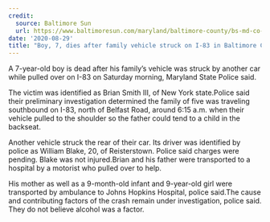 ```yaml
---
credit:
  source: Baltimore Sun
  url: https://www.baltimoresun.com/maryland/baltimore-county/bs-md-co-cr-boy-dies-in-i-83-crash-20200829-ymgfbxjdanbtdoqqxtbgzckgfq-story.html
date: '2020-08-29'
title: "Boy, 7, dies after family vehicle struck on I-83 in Baltimore County"
---
```

A 7-year-old boy is dead after his family’s vehicle was struck by another car while pulled over on I-83 on Saturday morning, Maryland State Police said.

The victim was identified as Brian Smith III, of New York state.Police said their preliminary investigation determined the family of five was traveling southbound on I-83, north of Belfast Road, around 6:15 a.m. when their vehicle pulled to the shoulder so the father could tend to a child in the backseat.

Another vehicle struck the rear of their car. Its driver was identified by police as William Blake, 20, of Reisterstown. Police said charges were pending. Blake was not injured.Brian and his father were transported to a hospital by a motorist who pulled over to help.

His mother as well as a 9-month-old infant and 9-year-old girl were transported by ambulance to Johns Hopkins Hospital, police said.The cause and contributing factors of the crash remain under investigation, police said. They do not believe alcohol was a factor.

